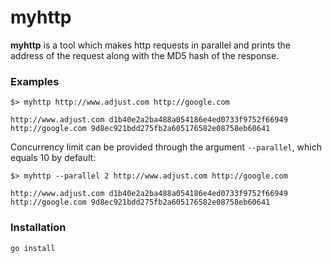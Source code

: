 # myhttp

**myhttp** is a tool which makes http requests in parallel and prints the address of the request along with the
MD5 hash of the response.

### Examples 

```
$> myhttp http://www.adjust.com http://google.com

http://www.adjust.com d1b40e2a2ba488a054186e4ed0733f9752f66949
http://google.com 9d8ec921bdd275fb2a605176582e08758eb60641
```

Concurrency limit can be provided through the argument `--parallel`, 
which equals 10 by default:

```
$> myhttp --parallel 2 http://www.adjust.com http://google.com

http://www.adjust.com d1b40e2a2ba488a054186e4ed0733f9752f66949
http://google.com 9d8ec921bdd275fb2a605176582e08758eb60641
```

### Installation 
`go install`
